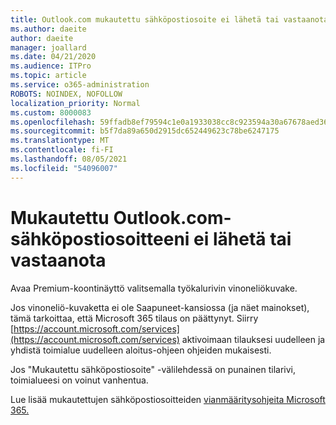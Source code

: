 ```yaml
---
title: Outlook.com mukautettu sähköpostiosoite ei lähetä tai vastaanota
ms.author: daeite
author: daeite
manager: joallard
ms.date: 04/21/2020
ms.audience: ITPro
ms.topic: article
ms.service: o365-administration
ROBOTS: NOINDEX, NOFOLLOW
localization_priority: Normal
ms.custom: 8000083
ms.openlocfilehash: 59ffadb8ef79594c1e0a1933038cc8c923594a30a67678aed36aa62cf174c3aa
ms.sourcegitcommit: b5f7da89a650d2915dc652449623c78be6247175
ms.translationtype: MT
ms.contentlocale: fi-FI
ms.lasthandoff: 08/05/2021
ms.locfileid: "54096007"
---
```

# <a name="my-personalized-outlookcom-email-address-isnt-sending-or-receiving"></a>Mukautettu Outlook.com-sähköpostiosoitteeni ei lähetä tai vastaanota

Avaa Premium-koontinäyttö valitsemalla työkalurivin vinoneliökuvake.

Jos vinoneliö-kuvaketta ei ole Saapuneet-kansiossa (ja näet mainokset), tämä tarkoittaa, että Microsoft 365 tilaus on päättynyt. Siirry [https://account.microsoft.com/services](https://account.microsoft.com/services) aktivoimaan tilauksesi uudelleen ja yhdistä toimialue uudelleen aloitus-ohjeen ohjeiden mukaisesti.

Jos "Mukautettu sähköpostiosoite" -välilehdessä on punainen tilarivi, toimialueesi on voinut vanhentua.

Lue lisää mukautettujen sähköpostiosoitteiden [vianmääritysohjeita Microsoft 365.](https://support.office.com/article/75416a58-b225-4c02-8c07-8979403b427b?wt.mc_id=Office_Outlook_com_Alchemy)